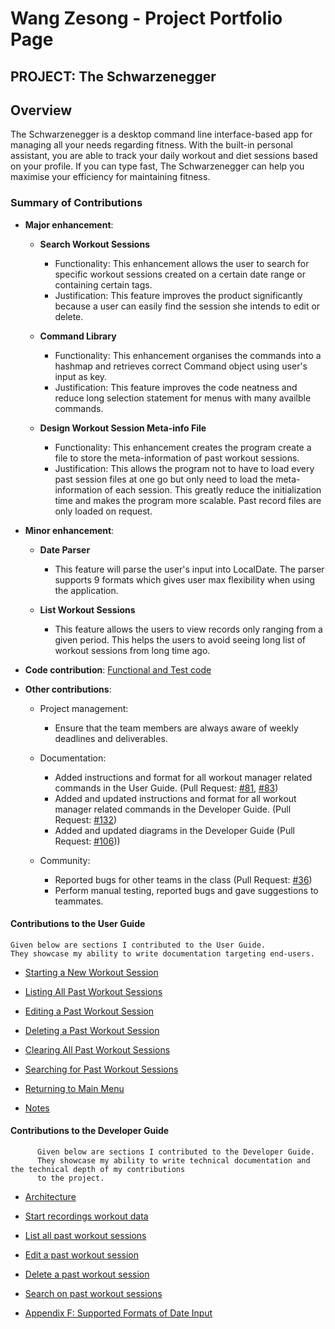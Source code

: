 # Wang Zesong - Project Portfolio Page

## PROJECT: The Schwarzenegger

## Overview
The Schwarzenegger is a desktop command line interface-based app for managing all your needs regarding fitness. With the built-in personal assistant, you are able to track your daily workout and diet sessions based on your profile. If you can type fast, The Schwarzenegger can help you maximise your efficiency for maintaining fitness.

### Summary of Contributions
+ **Major enhancement**:
    + **Search Workout Sessions**
        + Functionality: This enhancement allows the user to search for specific workout sessions created on a certain date range or containing certain tags.
        + Justification: This feature improves the product significantly because a user can easily find the session she intends to edit or delete.
      
    + **Command Library**
        + Functionality: This enhancement organises the commands into a hashmap and retrieves correct Command object using user's input as key.
        + Justification: This feature improves the code neatness and reduce long selection statement for menus with many availble commands. 
         
    + **Design Workout Session Meta-info File**
        + Functionality: This enhancement creates the program create a file to store the meta-information of past workout sessions. 
        + Justification: This allows the program not to have to load every past session files at one go but only need to load the meta-information of each session. This greatly reduce the initialization time and makes the program more scalable. Past record files are only loaded on request.
         
+ **Minor enhancement**:
    + **Date Parser**
        + This feature will parse the user's input into LocalDate. The parser supports 9 formats which gives user max flexibility when using the application.
        
    + **List Workout Sessions**
        + This feature allows the users to view records only ranging from a given period. This helps the users to avoid seeing long list of workout sessions from long time ago.
        
            
+ **Code contribution**: [Functional and Test code](https://nus-cs2113-ay2021s1.github.io/tp-dashboard/#search=wgzesg&sort=groupTitle&sortWithin=title&since=2020-09-27&timeframe=commit&mergegroup=&groupSelect=groupByRepos&breakdown=false&tabOpen=true&tabType=authorship&tabAuthor=wgzesg&tabRepo=AY2021S1-CS2113T-F11-1%2Ftp%5Bmaster%5D&authorshipIsMergeGroup=false&authorshipFileTypes=docs~functional-code~test-code~other)
      
+ **Other contributions**:
    + Project management:
        + Ensure that the team members are always aware of weekly deadlines and deliverables.
           
    + Documentation:
         + Added instructions and format for all workout manager related commands in the User Guide. (Pull Request: [#81](https://github.com/AY2021S1-CS2113T-F11-1/tp/pull/81), [#83](https://github.com/AY2021S1-CS2113T-F11-1/tp/pull/83))
         + Added and updated instructions and format for all workout manager related commands in the Developer Guide. (Pull Request: [#132](https://github.com/AY2021S1-CS2113T-F11-1/tp/pull/132))
         + Added and updated diagrams in the Developer Guide (Pull Request: [#106](https://github.com/AY2021S1-CS2113T-F11-1/tp/pull/106)))
         
    + Community:
        + Reported bugs for other teams in the class (Pull Request: [#36](https://github.com/nus-cs2113-AY2021S1/tp/pulls?q=is%3Aopen+is%3Apr+CS2113-T13-3+))
        + Perform manual testing, reported bugs and gave suggestions to teammates.
             
#### Contributions to the User Guide
```
Given below are sections I contributed to the User Guide.   
They showcase my ability to write documentation targeting end-users.
```

  + [Starting a New Workout Session](https://ay2021s1-cs2113t-f11-1.github.io/tp/UserGuide.html#workout-start) 
  
  + [Listing All Past Workout Sessions](https://ay2021s1-cs2113t-f11-1.github.io/tp/UserGuide.html#workout-list)
  
  + [Editing a Past Workout Session](https://ay2021s1-cs2113t-f11-1.github.io/tp/UserGuide.html#workout-edit)
  
  + [Deleting a Past Workout Session](https://ay2021s1-cs2113t-f11-1.github.io/tp/UserGuide.html#workout-delete)
  
  + [Clearing All Past Workout Sessions](https://ay2021s1-cs2113t-f11-1.github.io/tp/UserGuide.html#workout-clear)
  
  + [Searching for Past Workout Sessions](https://ay2021s1-cs2113t-f11-1.github.io/tp/UserGuide.html#workout-search)
      
  + [Returning to Main Menu](https://ay2021s1-cs2113t-f11-1.github.io/tp/UserGuide.html#workout-end)
  
  + [Notes](https://ay2021s1-cs2113t-f11-1.github.io/tp/UserGuide.html#notes)
      
#### Contributions to the Developer Guide
      
```
      Given below are sections I contributed to the Developer Guide. 
      They showcase my ability to write technical documentation and the technical depth of my contributions
      to the project.
```
      
  + [Architecture](https://ay2021s1-cs2113t-f11-1.github.io/tp/DeveloperGuide.html#architecture)
  
  + [Start recordings workout data](https://ay2021s1-cs2113t-f11-1.github.io/tp/DeveloperGuide.html#creating-a-new-workout-session)
  
  + [List all past workout sessions](https://ay2021s1-cs2113t-f11-1.github.io/tp/DeveloperGuide.html#442-listing-past-workout-sessions)
  
  + [Edit a past workout session](https://ay2021s1-cs2113t-f11-1.github.io/tp/DeveloperGuide.html#443-editing-workout-session)
  
  + [Delete a past workout session](https://ay2021s1-cs2113t-f11-1.github.io/tp/DeveloperGuide.html#444-deleting-a-workout-session)
  
  + [Search on past workout sessions](https://ay2021s1-cs2113t-f11-1.github.io/tp/DeveloperGuide.html#445-searching-based-on-conditions)
  
  + [Appendix F: Supported Formats of Date Input](https://ay2021s1-cs2113t-f11-1.github.io/tp/DeveloperGuide.html#appendix-f-supported-formats-of-date-input)

